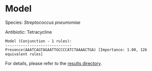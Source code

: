 
# Model

Species: *Streptococcus pneumoniae*

Antibiotic: Tetracycline

```
Model (Conjunction - 1 rules):
------------------------------
Presence(AAATCAGTAGAATTGCCCCATCTAAAACTGA) [Importance: 1.00, 126 equivalent rules]

```

For details, please refer to the [results directory](../../../../../results/scm_b/streptococcus%20pneumoniae/tetracycline/repeat_0/).

